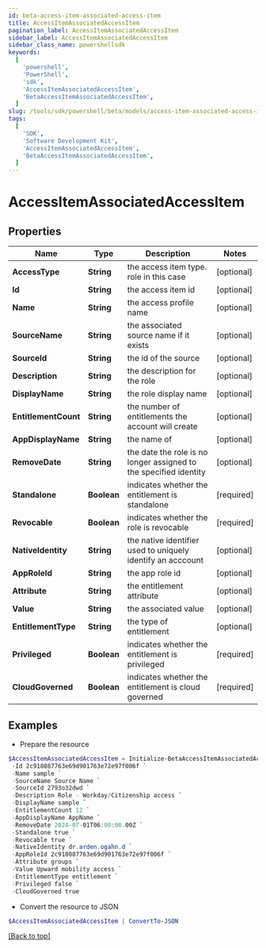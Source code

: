 ```yaml
---
id: beta-access-item-associated-access-item
title: AccessItemAssociatedAccessItem
pagination_label: AccessItemAssociatedAccessItem
sidebar_label: AccessItemAssociatedAccessItem
sidebar_class_name: powershellsdk
keywords:
  [
    'powershell',
    'PowerShell',
    'sdk',
    'AccessItemAssociatedAccessItem',
    'BetaAccessItemAssociatedAccessItem',
  ]
slug: /tools/sdk/powershell/beta/models/access-item-associated-access-item
tags:
  [
    'SDK',
    'Software Development Kit',
    'AccessItemAssociatedAccessItem',
    'BetaAccessItemAssociatedAccessItem',
  ]
---
```


# AccessItemAssociatedAccessItem

## Properties

| Name | Type | Description | Notes |
| --- | --- | --- | --- |
| **AccessType** | **String** | the access item type. role in this case | [optional] |
| **Id** | **String** | the access item id | [optional] |
| **Name** | **String** | the access profile name | [optional] |
| **SourceName** | **String** | the associated source name if it exists | [optional] |
| **SourceId** | **String** | the id of the source | [optional] |
| **Description** | **String** | the description for the role | [optional] |
| **DisplayName** | **String** | the role display name | [optional] |
| **EntitlementCount** | **String** | the number of entitlements the account will create | [optional] |
| **AppDisplayName** | **String** | the name of | [optional] |
| **RemoveDate** | **String** | the date the role is no longer assigned to the specified identity | [optional] |
| **Standalone** | **Boolean** | indicates whether the entitlement is standalone | [required] |
| **Revocable** | **Boolean** | indicates whether the role is revocable | [required] |
| **NativeIdentity** | **String** | the native identifier used to uniquely identify an acccount | [optional] |
| **AppRoleId** | **String** | the app role id | [optional] |
| **Attribute** | **String** | the entitlement attribute | [optional] |
| **Value** | **String** | the associated value | [optional] |
| **EntitlementType** | **String** | the type of entitlement | [optional] |
| **Privileged** | **Boolean** | indicates whether the entitlement is privileged | [required] |
| **CloudGoverned** | **Boolean** | indicates whether the entitlement is cloud governed | [required] |

## Examples

- Prepare the resource

```powershell
$AccessItemAssociatedAccessItem = Initialize-BetaAccessItemAssociatedAccessItem  -AccessType role `
 -Id 2c918087763e69d901763e72e97f006f `
 -Name sample `
 -SourceName Source Name `
 -SourceId 2793o32dwd `
 -Description Role - Workday/Citizenship access `
 -DisplayName sample `
 -EntitlementCount 12 `
 -AppDisplayName AppName `
 -RemoveDate 2024-07-01T06:00:00.00Z `
 -Standalone true `
 -Revocable true `
 -NativeIdentity dr.arden.ogahn.d `
 -AppRoleId 2c918087763e69d901763e72e97f006f `
 -Attribute groups `
 -Value Upward mobility access `
 -EntitlementType entitlement `
 -Privileged false `
 -CloudGoverned true
```

- Convert the resource to JSON

```powershell
$AccessItemAssociatedAccessItem | ConvertTo-JSON
```

[[Back to top]](#)
